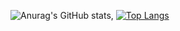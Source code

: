 ![Anurag's GitHub stats](https://github-readme-stats.vercel.app/api?username=wiserenn&theme=dark),
[![Top Langs](https://github-readme-stats.vercel.app/api/top-langs/?username=anuraghazra)](https://github.com/anuraghazra/github-readme-stats&theme=dark)
